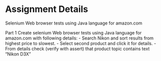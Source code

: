 # Assignment Details
Selenium Web browser tests using Java language for amazon.com 

Part 1 Create selenium Web browser tests using Java language for amazon.com with following details:
    - Search Nikon and sort results from highest price to slowest.
    - Select second product and click it for details.
    - From details check (verify with assert) that product topic contains text “Nikon D3X”

